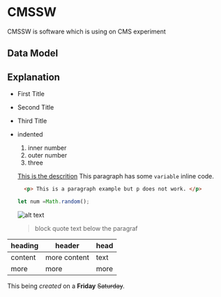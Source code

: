 # CMSSW
CMSSW is software which is using on CMS experiment

## Data Model

## Explanation
- First Title
- Second Title
- Third Title
 - indented
   1. inner number
   2. outer number
   3. three
   
   [This is the descrition](https://github.com/topaklihuseyin/CMSSW/edit/master/README.md)
   This paragraph has some `variable` inline code.
   
   ```html
     <p> This is a paragraph example but p does not work. </p> 
   ```
   ```javascript
   let num =Math.random();
   ```
   ![alt text](http://picsum.photos/200/200)
   >block quote text below the paragraf
   
  | heading | header | head |
  | --- | --- | --- |
  | content | more content | text |
  | more | more | more |
 
 This being  *created* on a **Friday** ~~Saturday~~.
